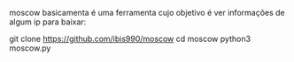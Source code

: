 moscow
basicamenta é uma ferramenta cujo objetivo é ver informações de algum ip
para baixar:

git clone https://github.com/ibis990/moscow
cd moscow
python3 moscow.py
